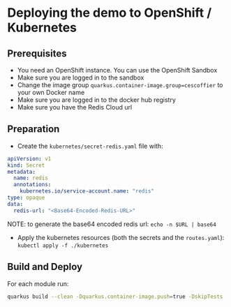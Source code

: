 # Deploying the demo to OpenShift / Kubernetes


## Prerequisites

- You need an OpenShift instance. You can use the OpenShift Sandbox
- Make sure you are logged in to the sandbox
- Change the image group `quarkus.container-image.group=cescoffier` to your own Docker name
- Make sure you are logged in to the docker hub registry
- Make sure you have the Redis Cloud url

## Preparation

- Create the `kubernetes/secret-redis.yaml` file with:

```yaml
apiVersion: v1
kind: Secret
metadata:
  name: redis
  annotations:
    kubernetes.io/service-account.name: "redis"
type: opaque
data:
  redis-url: "<Base64-Encoded-Redis-URL>"
```

NOTE: to generate the base64 encoded redis url: `echo -n $URL | base64`

- Apply the kubernetes resources (both the secrets and the `routes.yaml`): `kubectl apply -f ./kubernetes`

## Build and Deploy

For each module run:

```bash
quarkus build --clean -Dquarkus.container-image.push=true -DskipTests  && quarkus deploy kubernetes
```